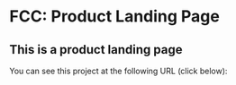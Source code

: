 # FCC: Product Landing Page

## This is a product landing page

You can see this project at the following URL (click below):

